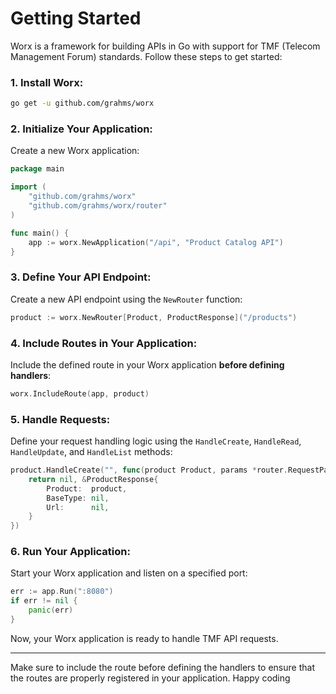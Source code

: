 

# Getting Started

Worx is a framework for building APIs in Go with support for TMF (Telecom Management Forum) standards. Follow these steps to get started:

### 1. Install Worx:

```bash
go get -u github.com/grahms/worx
```

### 2. Initialize Your Application:

Create a new Worx application:

```go
package main

import (
	"github.com/grahms/worx"
	"github.com/grahms/worx/router"
)

func main() {
	app := worx.NewApplication("/api", "Product Catalog API")
}
```

### 3. Define Your API Endpoint:

Create a new API endpoint using the `NewRouter` function:

```go
product := worx.NewRouter[Product, ProductResponse]("/products")
```

### 4. Include Routes in Your Application:

Include the defined route in your Worx application **before defining handlers**:

```go
worx.IncludeRoute(app, product)
```

### 5. Handle Requests:

Define your request handling logic using the `HandleCreate`, `HandleRead`, `HandleUpdate`, and `HandleList` methods:

```go
product.HandleCreate("", func(product Product, params *router.RequestParams) (*router.ProcessorError, *ProductResponse) {
	return nil, &ProductResponse{
		Product:  product,
		BaseType: nil,
		Url:      nil,
	}
})
```

### 6. Run Your Application:

Start your Worx application and listen on a specified port:

```go
err := app.Run(":8080")
if err != nil {
	panic(err)
}
```

Now, your Worx application is ready to handle TMF API requests.

--- 

Make sure to include the route before defining the handlers to ensure that the routes are properly registered in your application. Happy coding